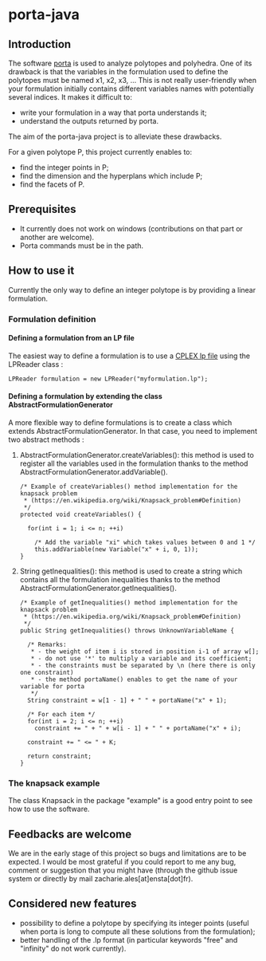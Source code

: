 # porta-java

## Introduction
The software [porta](http://porta.zib.de/) is used to analyze polytopes and polyhedra. One of its drawback is that the variables in the formulation used to define the polytopes must be named x1, x2, x3, ... This is not really user-friendly when your formulation initially contains different variables names with potentially several indices. It makes it difficult to:
* write your formulation in a way that porta understands it;
* understand the outputs returned by porta.

The aim of the porta-java project is to alleviate these drawbacks.

For a given polytope P, this project currently enables to:
* find the integer points in P;
* find the dimension and the hyperplans which include P;
* find the facets of P.

## Prerequisites
* It currently does not work on windows (contributions on that part or another are welcome).
* Porta commands must be in the path.

 ## How to use it
 Currently the only way to define an integer polytope is by providing a linear formulation.
 
 ### Formulation definition
 
 #### Defining a formulation from an LP file
The easiest way to define a formulation is to use a [CPLEX lp file](http://lpsolve.sourceforge.net/5.1/CPLEX-format.htm) using the LPReader class :

	LPReader formulation = new LPReader("myformulation.lp");

#### Defining a formulation by extending the class AbstractFormulationGenerator
A more flexible way to define formulations is to create a class which extends AbstractFormulationGenerator. In that case, you need to implement two abstract methods :

1. AbstractFormulationGenerator.createVariables(): this method is used to register all the variables used in the formulation thanks to the method AbstractFormulationGenerator.addVariable().

    ```
    /* Example of createVariables() method implementation for the knapsack problem 
     * (https://en.wikipedia.org/wiki/Knapsack_problem#Definition)
     */
    protected void createVariables() {
		
      for(int i = 1; i <= n; ++i)
    
        /* Add the variable "xi" which takes values between 0 and 1 */
        this.addVariable(new Variable("x" + i, 0, 1));
    }
    ```


2. String getInequalities(): this method is used to create a string which contains all the formulation inequalities thanks to the method AbstractFormulationGenerator.getInequalities().

    ```
    /* Example of getInequalities() method implementation for the knapsack problem
     * (https://en.wikipedia.org/wiki/Knapsack_problem#Definition)
     */
    public String getInequalities() throws UnknownVariableName {
	
      /* Remarks: 
       * - the weight of item i is stored in position i-1 of array w[];
       * - do not use '*' to multiply a variable and its coefficient;
       * - the constraints must be separated by \n (here there is only one constraint) 
       * - the method portaName() enables to get the name of your variable for porta
       */
      String constraint = w[1 - 1] + " " + portaName("x" + 1);
		
      /* For each item */
      for(int i = 2; i <= n; ++i)
        constraint += " + " + w[i - 1] + " " + portaName("x" + i);
    	
      constraint += " <= " + K;
    		
      return constraint;
    }
    ```
  
  ### The knapsack example
  The class Knapsack in the package "example" is a good entry point to see how to use the software.
  
  ## Feedbacks are welcome
  We are in the early stage of this project so bugs and limitations are to be expected. I would be most grateful if you could report to me any bug, comment or suggestion that you might have (through the github issue system or directly by mail zacharie.ales[at]ensta[dot]fr).
  
  ## Considered new features
  * possibility to define a polytope by specifying its integer points (useful when porta is long to compute all these solutions from the formulation);
  * better handling of the .lp format (in particular keywords "free" and "infinity" do not work currently).
  
